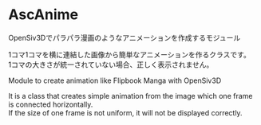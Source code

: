 # AscAnime
OpenSiv3Dでパラパラ漫画のようなアニメーションを作成するモジュール  

1コマ1コマを横に連結した画像から簡単なアニメーションを作るクラスです。  
1コマの大きさが統一されていない場合、正しく表示されません。  

Module to create animation like Flipbook Manga with OpenSiv3D  

It is a class that creates simple animation from the image which one frame is connected horizontally.  
If the size of one frame is not uniform, it will not be displayed correctly.  
